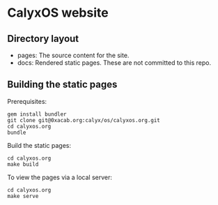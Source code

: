 # CalyxOS website

## Directory layout

* pages: The source content for the site.
* docs: Rendered static pages. These are not committed to this repo.

## Building the static pages

Prerequisites:

    gem install bundler
    git clone git@0xacab.org:calyx/os/calyxos.org.git
    cd calyxos.org
    bundle

Build the static pages:

    cd calyxos.org
    make build

To view the pages via a local server:

    cd calyxos.org
    make serve
